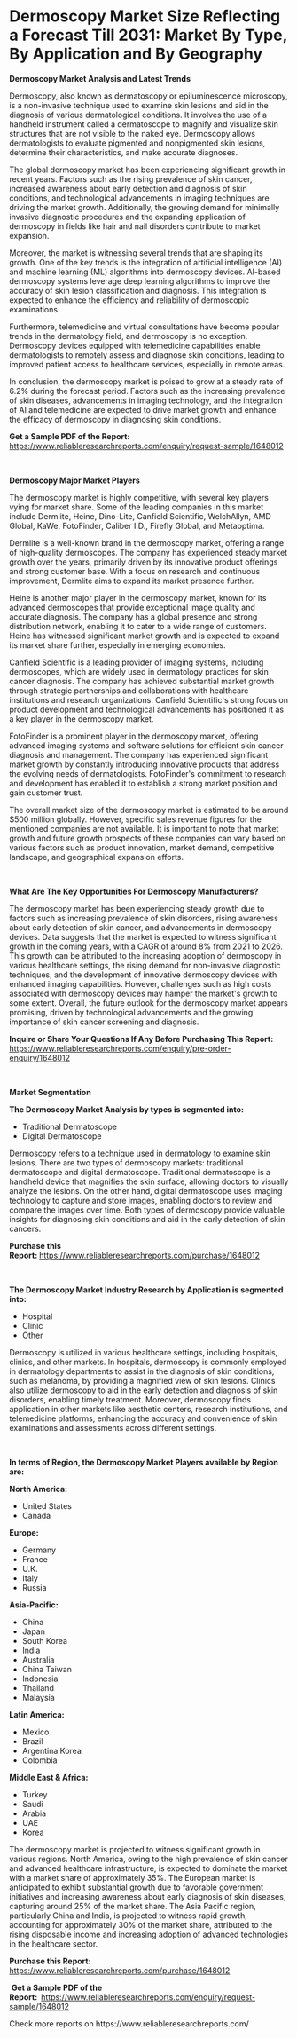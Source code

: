 <p><h1>Dermoscopy Market Size Reflecting a Forecast Till 2031: Market By Type, By Application and By Geography</h1></p><p><strong>Dermoscopy Market Analysis and Latest Trends</strong></p>
<p><p>Dermoscopy, also known as dermatoscopy or epiluminescence microscopy, is a non-invasive technique used to examine skin lesions and aid in the diagnosis of various dermatological conditions. It involves the use of a handheld instrument called a dermatoscope to magnify and visualize skin structures that are not visible to the naked eye. Dermoscopy allows dermatologists to evaluate pigmented and nonpigmented skin lesions, determine their characteristics, and make accurate diagnoses.</p><p>The global dermoscopy market has been experiencing significant growth in recent years. Factors such as the rising prevalence of skin cancer, increased awareness about early detection and diagnosis of skin conditions, and technological advancements in imaging techniques are driving the market growth. Additionally, the growing demand for minimally invasive diagnostic procedures and the expanding application of dermoscopy in fields like hair and nail disorders contribute to market expansion.</p><p>Moreover, the market is witnessing several trends that are shaping its growth. One of the key trends is the integration of artificial intelligence (AI) and machine learning (ML) algorithms into dermoscopy devices. AI-based dermoscopy systems leverage deep learning algorithms to improve the accuracy of skin lesion classification and diagnosis. This integration is expected to enhance the efficiency and reliability of dermoscopic examinations.</p><p>Furthermore, telemedicine and virtual consultations have become popular trends in the dermatology field, and dermoscopy is no exception. Dermoscopy devices equipped with telemedicine capabilities enable dermatologists to remotely assess and diagnose skin conditions, leading to improved patient access to healthcare services, especially in remote areas.</p><p>In conclusion, the dermoscopy market is poised to grow at a steady rate of 6.2% during the forecast period. Factors such as the increasing prevalence of skin diseases, advancements in imaging technology, and the integration of AI and telemedicine are expected to drive market growth and enhance the efficacy of dermoscopy in diagnosing skin conditions.</p></p>
<p><strong>Get a Sample PDF of the Report:&nbsp;</strong> <a href="https://www.reliableresearchreports.com/enquiry/request-sample/1648012">https://www.reliableresearchreports.com/enquiry/request-sample/1648012</a></p>
<p>&nbsp;</p>
<p><strong>Dermoscopy Major Market Players</strong></p>
<p><p>The dermoscopy market is highly competitive, with several key players vying for market share. Some of the leading companies in this market include Dermlite, Heine, Dino-Lite, Canfield Scientific, WelchAllyn, AMD Global, KaWe, FotoFinder, Caliber I.D., Firefly Global, and Metaoptima.</p><p>Dermlite is a well-known brand in the dermoscopy market, offering a range of high-quality dermoscopes. The company has experienced steady market growth over the years, primarily driven by its innovative product offerings and strong customer base. With a focus on research and continuous improvement, Dermlite aims to expand its market presence further.</p><p>Heine is another major player in the dermoscopy market, known for its advanced dermoscopes that provide exceptional image quality and accurate diagnosis. The company has a global presence and strong distribution network, enabling it to cater to a wide range of customers. Heine has witnessed significant market growth and is expected to expand its market share further, especially in emerging economies.</p><p>Canfield Scientific is a leading provider of imaging systems, including dermoscopes, which are widely used in dermatology practices for skin cancer diagnosis. The company has achieved substantial market growth through strategic partnerships and collaborations with healthcare institutions and research organizations. Canfield Scientific's strong focus on product development and technological advancements has positioned it as a key player in the dermoscopy market.</p><p>FotoFinder is a prominent player in the dermoscopy market, offering advanced imaging systems and software solutions for efficient skin cancer diagnosis and management. The company has experienced significant market growth by constantly introducing innovative products that address the evolving needs of dermatologists. FotoFinder's commitment to research and development has enabled it to establish a strong market position and gain customer trust.</p><p>The overall market size of the dermoscopy market is estimated to be around $500 million globally. However, specific sales revenue figures for the mentioned companies are not available. It is important to note that market growth and future growth prospects of these companies can vary based on various factors such as product innovation, market demand, competitive landscape, and geographical expansion efforts.</p></p>
<p>&nbsp;</p>
<p><strong>What Are The Key Opportunities For Dermoscopy Manufacturers?</strong></p>
<p><p>The dermoscopy market has been experiencing steady growth due to factors such as increasing prevalence of skin disorders, rising awareness about early detection of skin cancer, and advancements in dermoscopy devices. Data suggests that the market is expected to witness significant growth in the coming years, with a CAGR of around 8% from 2021 to 2026. This growth can be attributed to the increasing adoption of dermoscopy in various healthcare settings, the rising demand for non-invasive diagnostic techniques, and the development of innovative dermoscopy devices with enhanced imaging capabilities. However, challenges such as high costs associated with dermoscopy devices may hamper the market's growth to some extent. Overall, the future outlook for the dermoscopy market appears promising, driven by technological advancements and the growing importance of skin cancer screening and diagnosis.</p></p>
<p><strong>Inquire or Share Your Questions If Any Before Purchasing This Report:</strong> <a href="https://www.reliableresearchreports.com/enquiry/pre-order-enquiry/1648012">https://www.reliableresearchreports.com/enquiry/pre-order-enquiry/1648012</a></p>
<p>&nbsp;</p>
<p><strong>Market Segmentation</strong></p>
<p><strong>The Dermoscopy Market Analysis by types is segmented into:</strong></p>
<p><ul><li>Traditional Dermatoscope</li><li>Digital Dermatoscope</li></ul></p>
<p><p>Dermoscopy refers to a technique used in dermatology to examine skin lesions. There are two types of dermoscopy markets: traditional dermatoscope and digital dermatoscope. Traditional dermatoscope is a handheld device that magnifies the skin surface, allowing doctors to visually analyze the lesions. On the other hand, digital dermatoscope uses imaging technology to capture and store images, enabling doctors to review and compare the images over time. Both types of dermoscopy provide valuable insights for diagnosing skin conditions and aid in the early detection of skin cancers.</p></p>
<p><strong>Purchase this Report:&nbsp;</strong><a href="https://www.reliableresearchreports.com/purchase/1648012">https://www.reliableresearchreports.com/purchase/1648012</a></p>
<p>&nbsp;</p>
<p><strong>The Dermoscopy Market Industry Research by Application is segmented into:</strong></p>
<p><ul><li>Hospital</li><li>Clinic</li><li>Other</li></ul></p>
<p><p>Dermoscopy is utilized in various healthcare settings, including hospitals, clinics, and other markets. In hospitals, dermoscopy is commonly employed in dermatology departments to assist in the diagnosis of skin conditions, such as melanoma, by providing a magnified view of skin lesions. Clinics also utilize dermoscopy to aid in the early detection and diagnosis of skin disorders, enabling timely treatment. Moreover, dermoscopy finds application in other markets like aesthetic centers, research institutions, and telemedicine platforms, enhancing the accuracy and convenience of skin examinations and assessments across different settings.</p></p>
<p>&nbsp;</p>
<p><strong>In terms of Region, the Dermoscopy Market Players available by Region are:</strong></p>
<p>
    <p> <strong> North America: </strong>
        <ul>
            <li>United States</li>
            <li>Canada</li>
        </ul>
        </p> 
    <p> <strong> Europe: </strong>
        <ul>
            <li>Germany</li>
            <li>France</li>
            <li>U.K.</li>
            <li>Italy</li>
            <li>Russia</li>
        </ul>
        </p> 
    <p> <strong> Asia-Pacific: </strong>
        <ul>
            <li>China</li>
            <li>Japan</li>
            <li>South Korea</li>
            <li>India</li>
            <li>Australia</li>
            <li>China Taiwan</li>
            <li>Indonesia</li>
            <li>Thailand</li>
            <li>Malaysia</li>
        </ul>
        </p> 
    <p> <strong> Latin America: </strong>
        <ul>
            <li>Mexico</li>
            <li>Brazil</li>
            <li>Argentina Korea</li>
            <li>Colombia</li>
        </ul>
        </p> 
    <p> <strong> Middle East & Africa: </strong>
        <ul>
            <li>Turkey</li>
            <li>Saudi</li>
            <li>Arabia</li>
            <li>UAE</li>
            <li>Korea</li>
        </ul>
    </p>
    </p>
<p><p>The dermoscopy market is projected to witness significant growth in various regions. North America, owing to the high prevalence of skin cancer and advanced healthcare infrastructure, is expected to dominate the market with a market share of approximately 35%. The European market is anticipated to exhibit substantial growth due to favorable government initiatives and increasing awareness about early diagnosis of skin diseases, capturing around 25% of the market share. The Asia Pacific region, particularly China and India, is projected to witness rapid growth, accounting for approximately 30% of the market share, attributed to the rising disposable income and increasing adoption of advanced technologies in the healthcare sector.</p></p>
<p><strong>Purchase this Report: </strong><a href="https://www.reliableresearchreports.com/purchase/1648012">https://www.reliableresearchreports.com/purchase/1648012</a></p>
<p>&nbsp;<strong>Get a Sample PDF of the Report:&nbsp;&nbsp;</strong><a href="https://www.reliableresearchreports.com/enquiry/request-sample/1648012">https://www.reliableresearchreports.com/enquiry/request-sample/1648012</a></p>
<p><strong></strong></p>
<p>Check more reports on https://www.reliableresearchreports.com/</p>